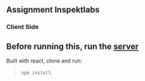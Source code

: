 ## Assignment Inspektlabs
### Client Side

## Before running this, run the [server](https://github.com/tarunnsingh/inspektlabs_server)

Built with react, clone and run:
 > ```npm install```.
 
